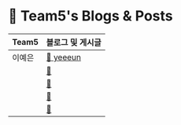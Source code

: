 # 🚀 Team5's Blogs & Posts

| Team5 | 블로그 및 게시글 |
|--------|----------------|
| 이예은 | [📂 yeeeun](team5/yeeeun) |
|  | [📂 ]() |
|  | [📂 ]() |
|  | [📂 ]() |
|  | [📂 ]() |
